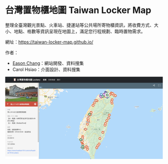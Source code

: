 # 台灣置物櫃地圖 Taiwan Locker Map

整理全臺灣觀光景點、火車站、捷運站等公共場所寄物櫃資訊，將收費方式、大小、地點、格數等資訊呈現在地圖上，滿足您行程規劃、臨時置物需求。

網址：https://taiwan-locker-map.github.io/

作者：

- [Eason Chang](https://www.easonchang.com/)：網站開發、資料搜集
- Carol Hsiao：介面設計、資料搜集

![](./src/public/og-img.png)
